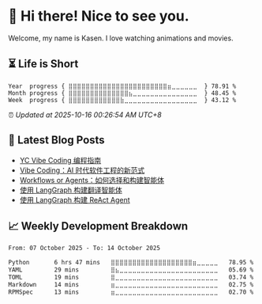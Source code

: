 <h1>👋 Hi there! Nice to see you.</h1>

Welcome, my name is Kasen. I love watching animations and movies.

## ⏳ Life is Short

<!-- Start of Time Progress Bar -->
``` text
Year  progress { ⣿⣿⣿⣿⣿⣿⣿⣿⣿⣿⣿⣿⣿⣿⣿⣿⣿⣿⣿⣿⣿⣿⣿⣶⣀⣀⣀⣀⣀⣀  } 78.91 %
Month progress { ⣿⣿⣿⣿⣿⣿⣿⣿⣿⣿⣿⣿⣿⣿⣦⣀⣀⣀⣀⣀⣀⣀⣀⣀⣀⣀⣀⣀⣀⣀  } 48.45 %
Week  progress { ⣿⣿⣿⣿⣿⣿⣿⣿⣿⣿⣿⣿⣷⣀⣀⣀⣀⣀⣀⣀⣀⣀⣀⣀⣀⣀⣀⣀⣀⣀  } 43.12 %
```

⏰ *Updated at 2025-10-16 00:26:54 AM UTC+8*

<!-- End of Time Progress Bar -->

## 📝 Latest Blog Posts

<!-- BLOG-POST-LIST:START -->
- [YC Vibe Coding 编程指南](https://blog.imkasen.com/yc-vibe-coding/)
- [Vibe Coding：AI 时代软件工程的新范式](https://blog.imkasen.com/vibe-coding-in-prod/)
- [Workflows or Agents：如何选择和构建智能体](https://blog.imkasen.com/how-we-build-effective-agents/)
- [使用 LangGraph 构建翻译智能体](https://blog.imkasen.com/build-translation-agent-using-langgraph/)
- [使用 LangGraph 构建 ReAct Agent](https://blog.imkasen.com/build-react-agent-using-langgraph/)
<!-- BLOG-POST-LIST:END -->

## 📈 Weekly Development Breakdown

<!--START_SECTION:waka-->

```txt
From: 07 October 2025 - To: 14 October 2025

Python       6 hrs 47 mins   ⣿⣿⣿⣿⣿⣿⣿⣿⣿⣿⣿⣿⣿⣿⣿⣿⣿⣿⣿⣶⣀⣀⣀⣀⣀   78.95 %
YAML         29 mins         ⣿⣦⣀⣀⣀⣀⣀⣀⣀⣀⣀⣀⣀⣀⣀⣀⣀⣀⣀⣀⣀⣀⣀⣀⣀   05.69 %
TOML         19 mins         ⣿⣀⣀⣀⣀⣀⣀⣀⣀⣀⣀⣀⣀⣀⣀⣀⣀⣀⣀⣀⣀⣀⣀⣀⣀   03.74 %
Markdown     14 mins         ⣶⣀⣀⣀⣀⣀⣀⣀⣀⣀⣀⣀⣀⣀⣀⣀⣀⣀⣀⣀⣀⣀⣀⣀⣀   02.75 %
RPMSpec      13 mins         ⣶⣀⣀⣀⣀⣀⣀⣀⣀⣀⣀⣀⣀⣀⣀⣀⣀⣀⣀⣀⣀⣀⣀⣀⣀   02.70 %
```

<!--END_SECTION:waka-->
